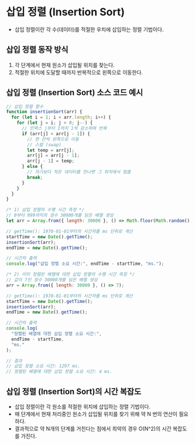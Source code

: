 # 삽입 정렬 (Insertion Sort)

- 삽입 정렬이란 각 수(데이터)를 적절한 우치에 삽입하는 정렬 기법이다.

## 삽입 정렬 동작 방식

1. 각 단계에서 현재 원소가 삽입될 위치를 찾는다.
2. 적절한 위치에 도달할 때까지 반복적으로 왼쪽으로 이동한다.

## 삽입 정렬 (Insertion Sort) 소스 코드 예시

```js
// 삽입 정렬 함수
function insertionSort(arr) {
  for (let i = 1; i < arr.length; i++) {
    for (let j = i; j > 0; j--) {
      // 인덱스 j부터 1까지 1씩 감소하며 반복
      if (arr[j] < arr[j - 1]) {
        // 한 칸씩 왼쪽으로 이동
        // 스왑 (swap)
        let temp = arr[j];
        arr[j] = arr[j - 1];
        arr[j - 1] = temp;
      } else {
        // 자기보다 작은 데이터를 만나면 그 위치에서 멈춤
        break;
      }
    }
  }
}
```

```js
/* 1) 삽입 정렬의 수행 시간 측정 */
// 0부터 999까지의 정수 30000개를 담은 배열 생성
let arr = Array.from({ length: 30000 }, () => Math.floor(Math.random() * 1000));

// getTime(): 1970-01-01부터의 시간차를 ms 단위로 계산
startTime = new Date().getTime();
insertionSort(arr);
endTime = new Date().getTime();

// 시간차 출력
console.log("삽입 정렬 소요 시간:", endTime - startTime, "ms.");

/* 2) 이미 정렬된 배열에 대한 삽입 정렬의 수행 시간 측정 */
// 값이 7인 정수 30000개를 담은 배열 생성
arr = Array.from({ length: 30000 }, () => 7);

// getTime(): 1970-01-01부터의 시간차를 ms 단위로 계산
startTime = new Date().getTime();
insertionSort(arr);
endTime = new Date().getTime();

// 시간차 출력
console.log(
  "정렬된 배열에 대한 삽입 정렬 소요 시간:",
  endTime - startTime,
  "ms."
);

// 결과
// 삽입 정렬 소요 시간: 1297 ms.
// 정렬된 배열에 대한 삽입 정렬 소요 시간: 4 ms.
```

## 삽입 정렬 (Insertion Sort)의 시간 복잡도

- 삽입 정렬이란 각 원소를 적절한 위치에 삽입하는 정렬 기법이다.
- 매 단계에서 현재 처리중인 원소가 삽입될 위치를 찾기 위해 약 N 번의 연산이 필요하다.
- 결과적으로 약 N개의 단계를 거친다는 점에서 최악의 경우 O(N^2)의 시간 복잡도를 가진다.
